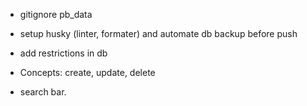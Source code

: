 - gitignore pb_data
- setup husky (linter, formater) and automate db backup before push

- add restrictions in db
- Concepts: create, update, delete

- search bar.
